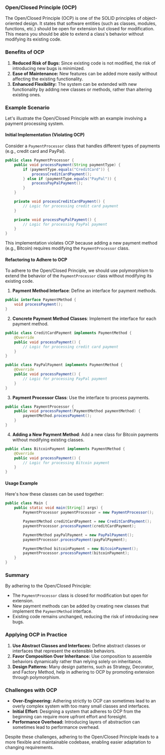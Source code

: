 ### Open/Closed Principle (OCP)

The Open/Closed Principle (OCP) is one of the SOLID principles of object-oriented design. It states that software entities (such as classes, modules, functions, etc.) should be open for extension but closed for modification. This means you should be able to extend a class's behavior without modifying its existing code.

### Benefits of OCP

1. **Reduced Risk of Bugs:** Since existing code is not modified, the risk of introducing new bugs is minimized.
2. **Ease of Maintenance:** New features can be added more easily without affecting the existing functionality.
3. **Enhanced Flexibility:** The system can be extended with new functionality by adding new classes or methods, rather than altering existing ones.

### Example Scenario

Let's illustrate the Open/Closed Principle with an example involving a payment processing system.

#### Initial Implementation (Violating OCP)

Consider a `PaymentProcessor` class that handles different types of payments (e.g., credit card and PayPal).

```java
public class PaymentProcessor {
    public void processPayment(String paymentType) {
        if (paymentType.equals("CreditCard")) {
            processCreditCardPayment();
        } else if (paymentType.equals("PayPal")) {
            processPayPalPayment();
        }
    }

    private void processCreditCardPayment() {
        // Logic for processing credit card payment
    }

    private void processPayPalPayment() {
        // Logic for processing PayPal payment
    }
}
```

This implementation violates OCP because adding a new payment method (e.g., Bitcoin) requires modifying the `PaymentProcessor` class.

#### Refactoring to Adhere to OCP

To adhere to the Open/Closed Principle, we should use polymorphism to extend the behavior of the `PaymentProcessor` class without modifying its existing code.

1. **Payment Method Interface**: Define an interface for payment methods.

```java
public interface PaymentMethod {
    void processPayment();
}
```

2. **Concrete Payment Method Classes**: Implement the interface for each payment method.

```java
public class CreditCardPayment implements PaymentMethod {
    @Override
    public void processPayment() {
        // Logic for processing credit card payment
    }
}

public class PayPalPayment implements PaymentMethod {
    @Override
    public void processPayment() {
        // Logic for processing PayPal payment
    }
}
```

3. **Payment Processor Class**: Use the interface to process payments.

```java
public class PaymentProcessor {
    public void processPayment(PaymentMethod paymentMethod) {
        paymentMethod.processPayment();
    }
}
```

4. **Adding a New Payment Method**: Add a new class for Bitcoin payments without modifying existing classes.

```java
public class BitcoinPayment implements PaymentMethod {
    @Override
    public void processPayment() {
        // Logic for processing Bitcoin payment
    }
}
```

#### Usage Example

Here's how these classes can be used together:

```java
public class Main {
    public static void main(String[] args) {
        PaymentProcessor paymentProcessor = new PaymentProcessor();

        PaymentMethod creditCardPayment = new CreditCardPayment();
        paymentProcessor.processPayment(creditCardPayment);

        PaymentMethod payPalPayment = new PayPalPayment();
        paymentProcessor.processPayment(payPalPayment);

        PaymentMethod bitcoinPayment = new BitcoinPayment();
        paymentProcessor.processPayment(bitcoinPayment);
    }
}
```

### Summary

By adhering to the Open/Closed Principle:
- The `PaymentProcessor` class is closed for modification but open for extension.
- New payment methods can be added by creating new classes that implement the `PaymentMethod` interface.
- Existing code remains unchanged, reducing the risk of introducing new bugs.

### Applying OCP in Practice

1. **Use Abstract Classes and Interfaces:** Define abstract classes or interfaces that represent the extensible behaviors.
2. **Favor Composition Over Inheritance:** Use composition to assemble behaviors dynamically rather than relying solely on inheritance.
3. **Design Patterns:** Many design patterns, such as Strategy, Decorator, and Factory Method, help in adhering to OCP by promoting extension through polymorphism.

### Challenges with OCP

- **Over-Engineering:** Adhering strictly to OCP can sometimes lead to an overly complex system with too many small classes and interfaces.
- **Initial Effort:** Designing a system that adheres to OCP from the beginning can require more upfront effort and foresight.
- **Performance Overhead:** Introducing layers of abstraction can sometimes lead to performance overhead.

Despite these challenges, adhering to the Open/Closed Principle leads to a more flexible and maintainable codebase, enabling easier adaptation to changing requirements.
